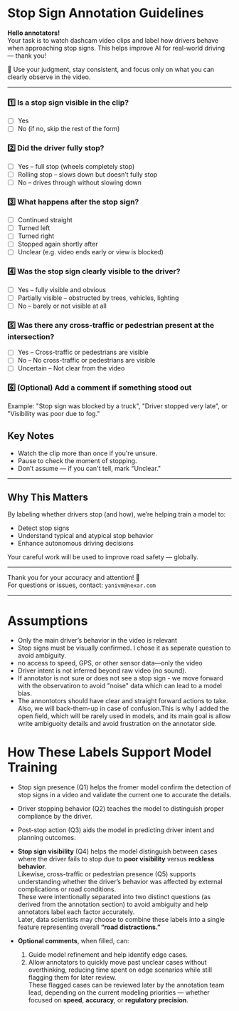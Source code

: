 # Stop Sign Annotation Guidelines

**Hello annotators!**  
Your task is to watch dashcam video clips and label how drivers behave when approaching stop signs. This helps improve AI for real-world driving — thank you!

🧠 Use your judgment, stay consistent, and focus only on what you can clearly observe in the video.

---

### 1️⃣ Is a stop sign visible in the clip?
- [ ] Yes  
- [ ] No (if no, skip the rest of the form)

### 2️⃣ Did the driver **fully stop**?
- [ ] Yes – full stop (wheels completely stop)  
- [ ] Rolling stop – slows down but doesn’t fully stop  
- [ ] No – drives through without slowing down

### 3️⃣ What happens **after** the stop sign?
- [ ] Continued straight  
- [ ] Turned left  
- [ ] Turned right  
- [ ] Stopped again shortly after  
- [ ] Unclear (e.g. video ends early or view is blocked)

### 4️⃣ Was the stop sign clearly visible to the driver?
- [ ] Yes – fully visible and obvious  
- [ ] Partially visible – obstructed by trees, vehicles, lighting  
- [ ] No – barely or not visible at all

### 5️⃣ Was there any cross-traffic or pedestrian present at the intersection?
- [ ] Yes – Cross-traffic or pedestrians are visible  
- [ ] No – No cross-traffic or pedestrians are visible  
- [ ] Uncertain – Not clear from the video

### 6️⃣ (Optional) Add a comment if something stood out

Example: "Stop sign was blocked by a truck", "Driver stopped very late", or "Visibility was poor due to fog."


## Key Notes

- Watch the clip more than once if you're unsure.
- Pause to check the moment of stopping.
- Don’t assume — if you can't tell, mark "Unclear."

---

##  Why This Matters
By labeling whether drivers stop (and how), we’re helping train a model to:
- Detect stop signs
- Understand typical and atypical stop behavior
- Enhance autonomous driving decisions

Your careful work will be used to improve road safety — globally. 

---

Thank you for your accuracy and attention! 🙏  
For questions or issues, contact: `yanivm@nexar.com`

---

# Assumptions 
- Only the main driver’s behavior in the video is relevant
- Stop signs must be visually confirmed. I chose it as seperate question to avoid ambiguity. 
- no access to speed, GPS, or other sensor data—only the video
- Driver intent is not inferred beyond raw video (no sound).
- If annotator is not sure or does not see a stop sign - we move forward with the observatiron to avoid "noise" data which can lead to a model bias.
- The annontotors should have clear and straight forward actions to take. Also, we will back-them-up in case of confusion.This is why I added the open field, which will be rarely used in models, and its main goal is allow write ambiguoity details and avoid frustration on the annotator side.

# How These Labels Support Model Training

- Stop sign presence (Q1) helps the fromer model confirm the detection of stop signs in a video and validate the current one to accurate the details.

- Driver stopping behavior (Q2) teaches the model to distinguish proper compliance by the driver.

- Post-stop action (Q3) aids the model in predicting driver intent and planning outcomes.

- **Stop sign visibility** (Q4) helps the model distinguish between cases where the driver fails to stop due to **poor visibility** versus **reckless behavior**.  
Likewise, cross-traffic or pedestrian presence (Q5) supports understanding whether the driver’s behavior was affected by external complications or road conditions.  
These were intentionally separated into two distinct questions (as derived from the annotation section) to avoid ambiguity and help annotators label each factor accurately.  
Later, data scientists may choose to combine these labels into a single feature representing overall **“road distractions.”**

- **Optional comments**, when filled, can:  
  1. Guide model refinement and help identify edge cases.  
  2. Allow annotators to quickly move past unclear cases without overthinking, reducing time spent on edge scenarios while still flagging them for later review.  
  These flagged cases can be reviewed later by the annotation team lead, depending on the current modeling priorities — whether focused on **speed**, **accuracy**, or **regulatory precision**.